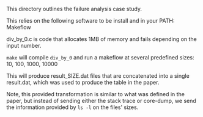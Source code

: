 This directory outlines the failure analysis case study.

This relies on the following software to be install and in your PATH:
Makeflow

div_by_0.c is code that allocates 1MB of memory and fails depending on the input number.

`make` will compile `div_by_0` and run a makeflow at several predefined sizes: 10, 100, 1000, 10000

This will produce result_SIZE.dat files that are concatenated into a single result.dat,
which was used to produce the table in the paper.

Note, this provided transformation is similar to what was defined in the paper, 
but instead of sending either the stack trace or core-dump, we send the information
provided by `ls -l` on the files' sizes.

